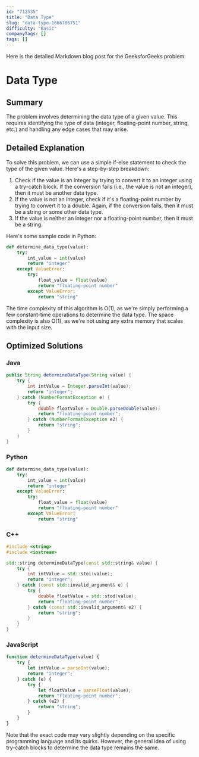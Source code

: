 ```yaml
---
id: "712535"
title: "Data Type"
slug: "data-type-1666706751"
difficulty: "Basic"
companyTags: []
tags: []
---
```


Here is the detailed Markdown blog post for the GeeksforGeeks problem:

# Data Type
## Summary
The problem involves determining the data type of a given value. This requires identifying the type of data (integer, floating-point number, string, etc.) and handling any edge cases that may arise.

## Detailed Explanation

To solve this problem, we can use a simple if-else statement to check the type of the given value. Here's a step-by-step breakdown:

1. Check if the value is an integer by trying to convert it to an integer using a try-catch block. If the conversion fails (i.e., the value is not an integer), then it must be another data type.
2. If the value is not an integer, check if it's a floating-point number by trying to convert it to a double. Again, if the conversion fails, then it must be a string or some other data type.
3. If the value is neither an integer nor a floating-point number, then it must be a string.

Here's some sample code in Python:
```python
def determine_data_type(value):
    try:
        int_value = int(value)
        return "integer"
    except ValueError:
        try:
            float_value = float(value)
            return "floating-point number"
        except ValueError:
            return "string"
```
The time complexity of this algorithm is O(1), as we're simply performing a few constant-time operations to determine the data type. The space complexity is also O(1), as we're not using any extra memory that scales with the input size.

## Optimized Solutions

### Java
```java
public String determineDataType(String value) {
    try {
        int intValue = Integer.parseInt(value);
        return "integer";
    } catch (NumberFormatException e) {
        try {
            double floatValue = Double.parseDouble(value);
            return "floating-point number";
        } catch (NumberFormatException e2) {
            return "string";
        }
    }
}
```

### Python
```python
def determine_data_type(value):
    try:
        int_value = int(value)
        return "integer"
    except ValueError:
        try:
            float_value = float(value)
            return "floating-point number"
        except ValueError:
            return "string"
```

### C++
```cpp
#include <string>
#include <iostream>

std::string determineDataType(const std::string& value) {
    try {
        int intValue = std::stoi(value);
        return "integer";
    } catch (const std::invalid_argument& e) {
        try {
            double floatValue = std::stod(value);
            return "floating-point number";
        } catch (const std::invalid_argument& e2) {
            return "string";
        }
    }
}
```

### JavaScript
```javascript
function determineDataType(value) {
    try {
        let intValue = parseInt(value);
        return "integer";
    } catch (e) {
        try {
            let floatValue = parseFloat(value);
            return "floating-point number";
        } catch (e2) {
            return "string";
        }
    }
}
```

Note that the exact code may vary slightly depending on the specific programming language and its quirks. However, the general idea of using try-catch blocks to determine the data type remains the same.